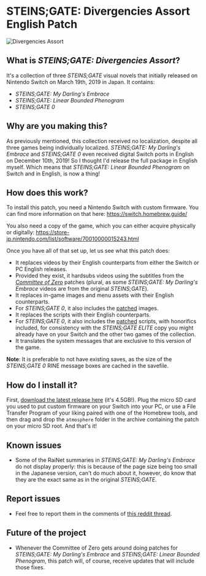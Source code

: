 # STEINS;GATE: Divergencies Assort English Patch

![Divergencies Assort](https://user-images.githubusercontent.com/68027106/146678063-cb9c5bd8-a121-41e7-9728-6a56dc4f8b84.png)

## What is *STEINS;GATE: Divergencies Assort*?

It's a collection of three *STEINS;GATE* visual novels that initially released on Nintendo Switch on March 19th, 2019 in Japan. It contains:  

* *STEINS;GATE: My Darling's Embrace*
* *STEINS;GATE: Linear Bounded Phenogram*
* *STEINS;GATE 0*

## Why are you making this?

As previously mentioned, this collection received no localization, despite all three games being individually localized. *STEINS;GATE: My Darling's Embrace* and *STEINS;GATE 0* even received digital Switch ports in English on December 10th, 2019! So I thought I'd release the full package in English myself. Which means that *STEINS;GATE: Linear Bounded Phenogram* on Switch and in English, is now a thing!

## How does this work?

To install this patch, you need a Nintendo Switch with custom firmware. You can find more information on that here:
https://switch.homebrew.guide/

You also need a copy of the game, which you can either acquire physically or digitally:
https://store-jp.nintendo.com/list/software/70010000015243.html

Once you have all of that set up, let us see what this patch does:  

* It replaces videos by their English counterparts from either the Switch or PC English releases.
* Provided they exist, it hardsubs videos using the subtitles from the *[Committee of Zero](https://sonome.dareno.me/projects/)* patches (plural, as some *STEINS;GATE: My Darling's Embrace* videos are from the original *STEINS;GATE*).
* It replaces in-game images and menu assets with their English counterparts.
* For *STEINS;GATE 0*, it also includes the [patched](https://sonome.dareno.me/projects/sg0-steam.html) images.
* It replaces the scripts with their English counterparts.
* For *STEINS;GATE 0*, it also includes the [patched](https://sonome.dareno.me/projects/sg0-steam.html) scripts, with honorifics included, for consistency with the *STEINS;GATE ELITE* copy you might already have on your Switch and the other two games of the collection.
* It translates the system messages that are exclusive to this version of the game.  
  
**Note**: It is preferable to not have existing saves, as the size of the *STEINS;GATE 0* RINE message boxes are cached in the savefile.

## How do I install it?

First, [download the latest release here](https://drive.google.com/file/d/1-a0idZbK3L9KzbUOznaRQv_PmerAGXZ1/view) (it's 4.5GB!). Plug the micro SD card you used to put custom firmware on your Switch into your PC, or use a File Transfer Program of your liking paired with one of the Homebrew tools, and then drag and drop the `atmosphere` folder in the archive containing the patch on your micro SD root. And that's it!

## Known issues

* Some of the RaiNet summaries in *STEINS;GATE: My Darling's Embrace* do not display properly: this is because of the page size being too small in the Japanese version, can't do much about it, however, do know that they are the exact same as in the original *STEINS;GATE*.

## Report issues

* Feel free to report them in the comments of [this reddit thread](https://reddit.com/r/steinsgate/comments/rlo4cn/steinsgate_divergencies_assort_english_patch/).


## Future of the project

* Whenever the Committee of Zero gets around doing patches for *STEINS;GATE: My Darling's Embrace* and *STEINS;GATE: Linear Bounded Phenogram*, this patch will, of course, receive updates that will include those fixes.
